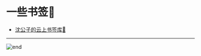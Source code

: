 
# 一些书签🔖
- [沈公子的云上书签库🔖](https://techpang.top/bookmark_libs/)

------
![end](https://gitee.com/techpang/img_emoji_libs/raw/master/img_bed/markdown_images/end.jpg '富婆加我吧不想努力了')
